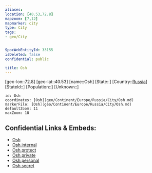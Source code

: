 ```yaml
---
aliases: 
location: [40.53,72.8]
mapzoom: [7,12] 
mapmarker: city 
type: City
tags:
- geo/City


SpocWebEntityId: 33155
isDeleted: false
confidential: public

title: Osh
---
```

[geo-lon::72.8]
[geo-lat::40.53]
[name::Osh]
[State::]
[Country::[Russia](geo/Continent/Europe/Russia.md)]
[StateId::]
[Population::]
[Unknown::]


```leaflet
id: Osh
coordinates: [Osh](geo/Continent/Europe/Russia/City/Osh.md)
markerFile: [Osh](geo/Continent/Europe/Russia/City/Osh.md)
defaultZoom: 11 
maxZoom: 18
```


## Confidential Links & Embeds: 
- [Osh](../../../../../../_public/geo/Continent/Europe/Russia/City/Osh.md) 
- [Osh.internal](../../../../../../_internal/geo/Continent/Europe/Russia/City/Osh.internal.md) 
- [Osh.protect](../../../../../../_protect/geo/Continent/Europe/Russia/City/Osh.protect.md) 
- [Osh.private](../../../../../../_private/geo/Continent/Europe/Russia/City/Osh.private.md) 
- [Osh.personal](../../../../../../_personal/geo/Continent/Europe/Russia/City/Osh.personal.md) 
- [Osh.secret](../../../../../../_secret/geo/Continent/Europe/Russia/City/Osh.secret.md) 
